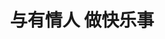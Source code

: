 ---
title: 与有情人 做快乐事
draft: false
role:
avatar: https://photos.liuzhenyi.net/images/02f4b1302ec8d31d8c88e193396f6fd4.png
bio:
organization:
  name:
  url:
social:
  - icon: envelope
    iconPack: far
    url: mailto:me@liuzhenyi.net

weight:
widget:
  handler: about

  # Options: sm, md, lg and xl. Default is md.
  width:

  sidebar:
    # Options: left and right. Leave blank to hide.
    position:
    # Options: sm, md, lg and xl. Default is md.
    scale:
  
  background:
    # Options: primary, secondary, tertiary or any valid color value. Default is primary.
    color: secondary
    image:
    # Options: auto, cover and contain. Default is auto.
    size:
    # Options: center, top, right, bottom, left.
    position:
    # Options: fixed, local, scroll.
    attachment: 
---